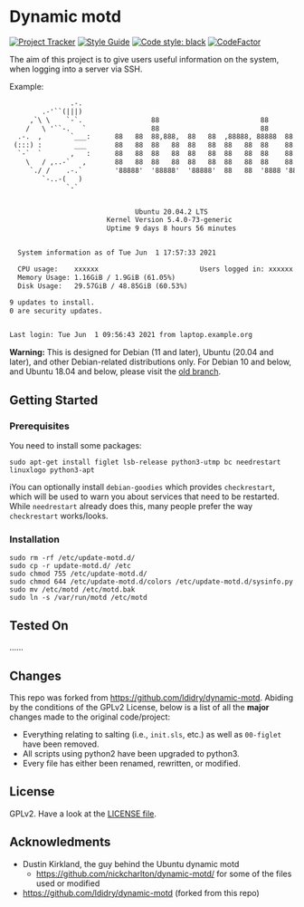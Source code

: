 # Dynamic motd

[![Project Tracker](https://img.shields.io/badge/repo%20status-Project%20Tracker-lightgrey)](https://randomserver.xyz/project-tracker.html#dynamic-motd)
[![Style Guide](https://img.shields.io/badge/code%20style-Style%20Guide-blueviolet)](https://github.com/StrangeRanger/bash-style-guide)
[![Code style: black](https://img.shields.io/badge/code%20style-black-000000.svg)](https://github.com/psf/black)
[![CodeFactor](https://www.codefactor.io/repository/github/strangeranger/dynamic-motd/badge)](https://www.codefactor.io/repository/github/strangeranger/dynamic-motd)

The aim of this project is to give users useful information on the system, when logging into a server via SSH.

Example:

``` txt
               .-. 
        .-'``(|||) 
     ,`\ \    `-`.                 88                         88 
    /   \ '``-.   `                88                         88 
  .-.  ,       `___:      88   88  88,888,  88   88  ,88888, 88888  88   88 
 (:::) :        ___       88   88  88   88  88   88  88   88  88    88   88 
  `-`  `       ,   :      88   88  88   88  88   88  88   88  88    88   88 
    \   / ,..-`   ,       88   88  88   88  88   88  88   88  88    88   88 
     `./ /    .-.`        '88888'  '88888'  '88888'  88   88  '8888 '88888' 
        `-..-(   ) 
              `-` 


                               Ubuntu 20.04.2 LTS
                        Kernel Version 5.4.0-73-generic
                        Uptime 9 days 8 hours 56 minutes


  System information as of Tue Jun  1 17:57:33 2021

  CPU usage:    xxxxxx                         Users logged in: xxxxxx
  Memory Usage: 1.16GiB / 1.9GiB (61.05%)
  Disk Usage:   29.57GiB / 48.85GiB (60.53%)

9 updates to install.
0 are security updates.


Last login: Tue Jun  1 09:56:43 2021 from laptop.example.org
```

**Warning:** This is designed for Debian (11 and later), Ubuntu (20.04 and later), and other Debian-related distributions only. For Debian 10 and below, and Ubuntu 18.04 and below, please visit the [old branch](https://github.com/StrangeRanger/dynamic-motd/tree/old).

## Getting Started

### Prerequisites

You need to install some packages:

```
sudo apt-get install figlet lsb-release python3-utmp bc needrestart linuxlogo python3-apt
```

iYou can optionally install `debian-goodies` which provides `checkrestart`, which will be used to warn you about services that need to be restarted. While `needrestart` already does this, many people prefer the way `checkrestart` works/looks.

### Installation

```
sudo rm -rf /etc/update-motd.d/
sudo cp -r update-motd.d/ /etc
sudo chmod 755 /etc/update-motd.d/
sudo chmod 644 /etc/update-motd.d/colors /etc/update-motd.d/sysinfo.py
sudo mv /etc/motd /etc/motd.bak
sudo ln -s /var/run/motd /etc/motd
```

## Tested On

......

## Changes

This repo was forked from https://github.com/ldidry/dynamic-motd. Abiding by the conditions of the GPLv2 License, below is a list of all the **major** changes made to the original code/project:

- Everything relating to salting (i.e., `init.sls`, etc.) as well as `00-figlet` have been removed.
- All scripts using python2 have been upgraded to python3.
- Every file has either been renamed, rewritten, or modified.

## License

GPLv2. Have a look at the [LICENSE file](LICENSE).

## Acknowledments

- Dustin Kirkland, the guy behind the Ubuntu dynamic motd
  - https://github.com/nickcharlton/dynamic-motd/ for some of the files used or modified
- https://github.com/ldidry/dynamic-motd (forked from this repo)
